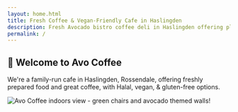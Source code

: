 ```yaml
---
layout: home.html
title: Fresh Coffee & Vegan-Friendly Cafe in Haslingden
description: Fresh Avocado bistro coffee deli in Haslingden offering plant-based milk alternatives, vegan cakes, full vegan breakfast, falafel wrap and jacket potatoes
permalink: /
---
```


## 🥑 Welcome to Avo Coffee

We're a family-run cafe in Haslingden, Rossendale, offering freshly prepared food and great coffee, with Halal, vegan, & gluten-free options.

![Avo Coffee indoors view - green chairs and avocado themed walls!](/assets/photos/avocoffee-indoors.jpg)
